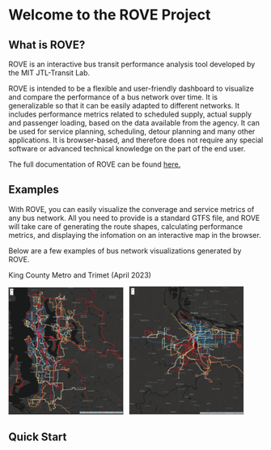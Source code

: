 # Welcome to the ROVE Project

## What is ROVE?

ROVE is an interactive bus transit performance analysis tool developed by the MIT JTL-Transit Lab.

ROVE is intended to be a flexible and user-friendly dashboard to visualize and compare the performance of a bus network over time. It is generalizable so that it can be easily adapted to different networks. It includes performance metrics related to scheduled supply, actual supply and passenger loading, based on the data available from the agency. It can be used for service planning, scheduling, detour planning and many other applications. It is browser-based, and therefore does not require any special software or advanced technical knowledge on the part of the end user.

The full documentation of ROVE can be found [here.](https://rove.readthedocs.io/en/latest/index.html)

## Examples
With ROVE, you can easily visualize the converage and service metrics of any bus network. All you need to provide is a standard GTFS file, and ROVE will take care of generating the route shapes, calculating performance metrics, and displaying the infomation on an interactive map in the browser.

Below are a few examples of bus network visualizations generated by ROVE.

King County Metro and Trimet (April 2023)
<!-- ![King County Metro (April 2023)](images/examples/KCM_April_2023.PNG) 
![Trimet (April 2023)](images/examples/Trimet_April_2023.PNG) -->
<p float="center">
  <img alt="King County Metro" src="images/examples/KCM_April_2023.PNG" width="45%">
&nbsp;
  <img alt="Trimet" src="images/examples/Trimet_April_2023.PNG" width="45%">
</p>

## Quick Start